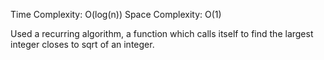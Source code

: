 Time Complexity: O(log(n))
Space Complexity: O(1)

Used a recurring algorithm, a function which calls itself to find the largest integer closes to sqrt of an integer.